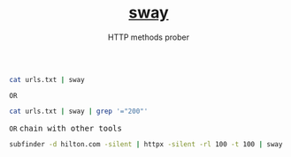 <h1 align="center">
  <a href="https://github.com/1hehaq/hacks/tree/main/sway">sway</a>
</h1>

<p align="center">HTTP methods prober</p>

<br>
<br>

```bash
cat urls.txt | sway
```
`OR`
```bash
cat urls.txt | sway | grep '="200"'
```
`OR` <kbd>chain with other tools</kbd>
```bash
subfinder -d hilton.com -silent | httpx -silent -rl 100 -t 100 | sway
```
